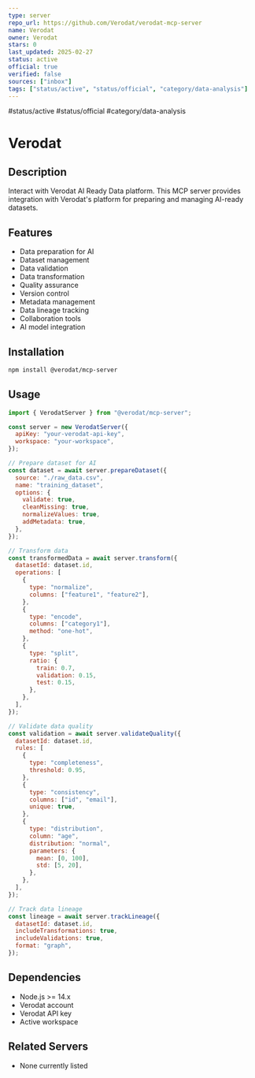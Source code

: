 ```yaml
---
type: server
repo_url: https://github.com/Verodat/verodat-mcp-server
name: Verodat
owner: Verodat
stars: 0
last_updated: 2025-02-27
status: active
official: true
verified: false
sources: ["inbox"]
tags: ["status/active", "status/official", "category/data-analysis"]
---
```


#status/active #status/official #category/data-analysis

# Verodat

## Description

Interact with Verodat AI Ready Data platform. This MCP server provides integration with Verodat's platform for preparing and managing AI-ready datasets.

## Features

- Data preparation for AI
- Dataset management
- Data validation
- Data transformation
- Quality assurance
- Version control
- Metadata management
- Data lineage tracking
- Collaboration tools
- AI model integration

## Installation

```bash
npm install @verodat/mcp-server
```

## Usage

```javascript
import { VerodatServer } from "@verodat/mcp-server";

const server = new VerodatServer({
  apiKey: "your-verodat-api-key",
  workspace: "your-workspace",
});

// Prepare dataset for AI
const dataset = await server.prepareDataset({
  source: "./raw_data.csv",
  name: "training_dataset",
  options: {
    validate: true,
    cleanMissing: true,
    normalizeValues: true,
    addMetadata: true,
  },
});

// Transform data
const transformedData = await server.transform({
  datasetId: dataset.id,
  operations: [
    {
      type: "normalize",
      columns: ["feature1", "feature2"],
    },
    {
      type: "encode",
      columns: ["category1"],
      method: "one-hot",
    },
    {
      type: "split",
      ratio: {
        train: 0.7,
        validation: 0.15,
        test: 0.15,
      },
    },
  ],
});

// Validate data quality
const validation = await server.validateQuality({
  datasetId: dataset.id,
  rules: [
    {
      type: "completeness",
      threshold: 0.95,
    },
    {
      type: "consistency",
      columns: ["id", "email"],
      unique: true,
    },
    {
      type: "distribution",
      column: "age",
      distribution: "normal",
      parameters: {
        mean: [0, 100],
        std: [5, 20],
      },
    },
  ],
});

// Track data lineage
const lineage = await server.trackLineage({
  datasetId: dataset.id,
  includeTransformations: true,
  includeValidations: true,
  format: "graph",
});
```

## Dependencies

- Node.js >= 14.x
- Verodat account
- Verodat API key
- Active workspace

## Related Servers

- None currently listed
